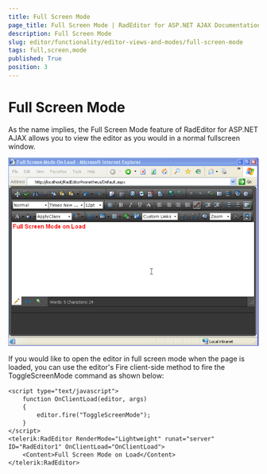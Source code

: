 ```yaml
---
title: Full Screen Mode
page_title: Full Screen Mode | RadEditor for ASP.NET AJAX Documentation
description: Full Screen Mode
slug: editor/functionality/editor-views-and-modes/full-screen-mode
tags: full,screen,mode
published: True
position: 3
---
```


# Full Screen Mode

As the name implies, the Full Screen Mode feature of RadEditor for ASP.NET AJAX allows you to view the editor as you would in a normal fullscreen window.

![](images/editor-fullscreenmode.png)

If you would like to open the editor in full screen mode when the page is loaded, you can use the editor's Fire client-side method to fire the ToggleScreenMode command as shown below:

````ASP.NET
<script type="text/javascript">
	function OnClientLoad(editor, args)
	{
		editor.fire("ToggleScreenMode");
	}
</script>
<telerik:RadEditor RenderMode="Lightweight" runat="server" ID="RadEditor1" OnClientLoad="OnClientLoad">
	<Content>Full Screen Mode on Load</Content>
</telerik:RadEditor>
````


